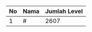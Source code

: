 | No | Nama            | Jumlah Level |
|----|-----------------|--------------|
| 1  | #    |    2607        |

